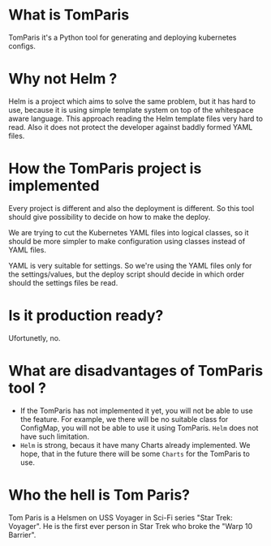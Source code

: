 # What is TomParis

TomParis it's a Python tool for generating and deploying kubernetes configs.

# Why not Helm ?

Helm is a project which aims to solve the same problem, but it has hard to use,
because it is using simple template system on top of the whitespace aware
language. This approach reading the Helm template files very hard to read. Also
it does not protect the developer against baddly formed YAML files.

# How the TomParis project is implemented

Every project is different and also the deployment is different. So this tool
should give possibility to decide on how to make the deploy.

We are trying to cut the Kubernetes YAML files into logical classes, so it
should be more simpler to make configuration using classes instead of YAML
files.

YAML is very suitable for settings. So we're using the YAML files only for the
settings/values, but the deploy script should decide in which order should the
settings files be read.

# Is it production ready?

Ufortunetly, no.

# What are disadvantages of TomParis tool ?

- If the TomParis has not implemented it yet, you will not be able to use the
feature. For example, we there will be no suitable class for ConfigMap, you
will not be able to use it using TomParis. `Helm` does not have such limitation.
- `Helm` is strong, becaus it have many Charts already implemented. We hope,
that in the future there will be some `Charts` for the TomParis to use.

# Who the hell is Tom Paris?

Tom Paris is a Helsmen on USS Voyager in Sci-Fi series "Star Trek: Voyager".
He is the first ever person in Star Trek who broke the "Warp 10 Barrier".
